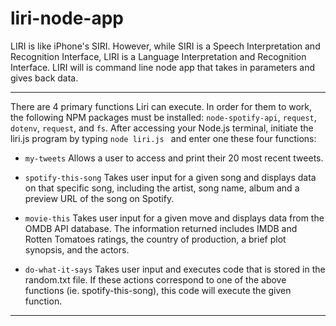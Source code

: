 # liri-node-app

LIRI is like iPhone's SIRI. However, while SIRI is a Speech Interpretation and Recognition Interface, LIRI is a Language Interpretation and Recognition Interface. LIRI will is command line node app that takes in parameters and gives back data.

<hr>

There are 4 primary functions Liri can execute. In order for them to work, the following NPM packages must be installed: `node-spotify-api`, `request`, `dotenv`, `request`, and  `fs`.  After accessing your  Node.js terminal, initiate the liri.js program by typing `node liri.js ` and enter one these four functions:

* `my-tweets`
Allows a user to access and print their 20 most recent tweets.

* `spotify-this-song`
Takes user input for a given song and displays data on that specific song, including the artist, song name, album and a preview URL of the song on Spotify.

* `movie-this`
Takes user input for a given move and displays data from the OMDB API database.  The information returned includes IMDB and Rotten Tomatoes ratings, the country of production, a brief plot synopsis, and the actors. 

* `do-what-it-says`
Takes user input and executes code that is stored in the random.txt file.  If these actions correspond to one of the above functions (ie. spotify-this-song), this code will execute the given function.

<hr>
